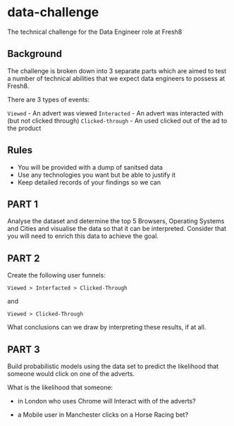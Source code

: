 # data-challenge
The technical challenge for the Data Engineer role at Fresh8

## Background

The challenge is broken down into 3 separate parts which are aimed to test a number of technical abilities that we expect data engineers to possess at Fresh8.

There are 3 types of events:

`Viewed` - An advert was viewed
`Interacted` - An advert was interacted with (but not clicked through)
`Clicked-through` - An used clicked out of the ad to the product

## Rules

* You will be provided with a dump of sanitsed data
* Use any technologies you want but be able to justify it
* Keep detailed records of your findings so we can

## PART 1

Analyse the dataset and determine the top 5 Browsers, Operating Systems and Cities and visualise the data so that it can be interpreted.
Consider that you will need to enrich this data to achieve the goal.

## PART 2

Create the following user funnels:

`Viewed > Interfacted > Clicked-Through`

and

`Viewed > Clicked-Through`

What conclusions can we draw by interpreting these results, if at all.

## PART 3

Build probabilistic models using the data set to predict the likelihood that someone would click on one of the adverts.

What is the likelihood that someone:

* in London who uses Chrome will Interact with of the adverts?

* a Mobile user in Manchester clicks on a Horse Racing bet?
